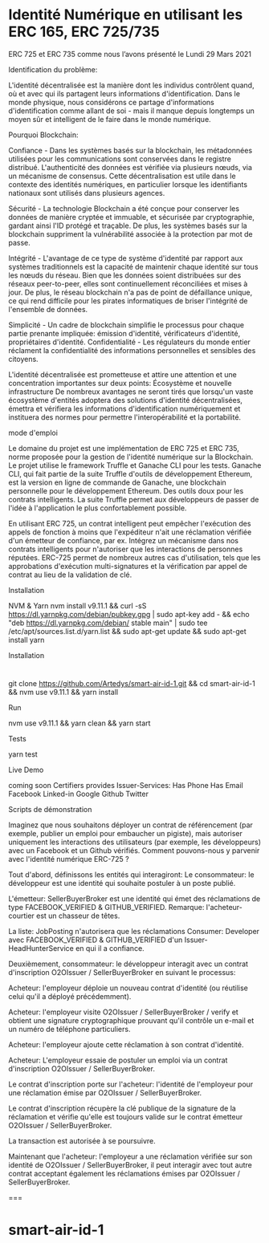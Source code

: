 # Identité Numérique en utilisant les ERC 165,  ERC 725/735


ERC 725 et ERC 735 comme nous l’avons présenté le Lundi 29 Mars 2021

Identification du problème:

L'identité décentralisée est la manière dont les individus contrôlent quand, où et avec qui ils partagent leurs informations d'identification. Dans le monde physique, nous considérons ce partage d'informations d'identification comme allant de soi - mais il manque depuis longtemps un moyen sûr et intelligent de le faire dans le monde numérique.

Pourquoi Blockchain:

Confiance - Dans les systèmes basés sur la blockchain, les métadonnées utilisées pour les communications sont conservées dans le registre distribué. L'authenticité des données est vérifiée via plusieurs nœuds, via un mécanisme de consensus. Cette décentralisation est utile dans le contexte des identités numériques, en particulier lorsque les identifiants nationaux sont utilisés dans plusieurs agences.

Sécurité - La technologie Blockchain a été conçue pour conserver les données de manière cryptée et immuable, et sécurisée par cryptographie, gardant ainsi l'ID protégé et traçable. De plus, les systèmes basés sur la blockchain suppriment la vulnérabilité associée à la protection par mot de passe.

Intégrité - L'avantage de ce type de système d'identité par rapport aux systèmes traditionnels est la capacité de maintenir chaque identité sur tous les nœuds du réseau. Bien que les données soient distribuées sur des réseaux peer-to-peer, elles sont continuellement réconciliées et mises à jour. De plus, le réseau blockchain n'a pas de point de défaillance unique, ce qui rend difficile pour les pirates informatiques de briser l'intégrité de l'ensemble de données.

Simplicité - Un cadre de blockchain simplifie le processus pour chaque partie prenante impliquée: émission d'identité, vérificateurs d'identité, propriétaires d'identité.
Confidentialité - Les régulateurs du monde entier réclament la confidentialité des informations personnelles et sensibles des citoyens.


L'identité décentralisée est prometteuse et attire une attention et une concentration importantes sur deux points: Écosystème et nouvelle infrastructure De nombreux avantages ne seront tirés que lorsqu'un vaste écosystème d'entités adoptera des solutions d'identité décentralisées, émettra et vérifiera les informations d'identification numériquement et instituera des normes pour permettre l'interopérabilité et la portabilité.

mode d'emploi

Le domaine du projet est une implémentation de ERC 725 et ERC 735, norme proposée pour la gestion de l'identité numérique
sur la Blockchain. Le projet utilise le framework Truffle et Ganache CLI pour les tests. Ganache CLI, qui fait partie de la suite Truffle d'outils de développement Ethereum, est la version en ligne de commande de Ganache, une blockchain personnelle pour le développement Ethereum. Des outils doux pour les contrats intelligents. La suite Truffle permet aux développeurs de passer de l'idée à l'application le plus confortablement possible.

En utilisant ERC 725, un contrat intelligent peut empêcher l'exécution des appels de fonction à moins que l'expéditeur n'ait une réclamation vérifiée d'un émetteur de confiance, par ex. Intégrez un mécanisme dans nos contrats intelligents pour n'autoriser que les interactions de personnes réputées. ERC-725 permet de nombreux autres cas d'utilisation, tels que les approbations d'exécution multi-signatures et la vérification par appel de contrat au lieu de la validation de clé.

Installation

NVM & Yarn
nvm install v9.11.1   &&
curl -sS https://dl.yarnpkg.com/debian/pubkey.gpg | sudo apt-key add - &&
echo "deb https://dl.yarnpkg.com/debian/ stable main" | sudo tee /etc/apt/sources.list.d/yarn.list &&
sudo apt-get update && sudo apt-get install yarn

Installation

  #
  git clone https://github.com/Artedys/smart-air-id-1.git  &&
  cd smart-air-id-1                                       &&
  nvm use v9.11.1 && yarn install

Run

  nvm use v9.11.1 &&
  yarn clean &&
  yarn start

Tests

  yarn test

Live Demo

 coming soon
 Certifiers provides Issuer-Services:
 Has Phone
 Has Email
 Facebook
 Linked-in
 Google
 Github
 Twitter





Scripts de démonstration

Imaginez que nous souhaitons déployer un contrat de référencement (par exemple, publier un emploi pour embaucher un pigiste), mais autoriser uniquement les interactions des utilisateurs (par exemple, les développeurs) avec un Facebook et un Github vérifiés. Comment pouvons-nous y parvenir avec l'identité numérique ERC-725 ?

Tout d'abord, définissons les entités qui interagiront:
Le consommateur: le développeur est une identité qui souhaite postuler à un poste publié.

L'émetteur: SellerBuyerBroker est une identité qui émet des réclamations de type FACEBOOK_VERIFIED & GITHUB_VERIFIED. Remarque: l'acheteur-courtier est un chasseur de têtes.

La liste: JobPosting n'autorisera que les réclamations Consumer: Developer avec FACEBOOK_VERIFIED & GITHUB_VERIFIED d'un Issuer-HeadHunterService en qui il a confiance.

Deuxièmement, consommateur: le développeur interagit avec un contrat d'inscription O2OIssuer / SellerBuyerBroker en suivant le processus:

Acheteur: l'employeur déploie un nouveau contrat d'identité (ou réutilise celui qu'il a déployé précédemment).

Acheteur: l'employeur visite O2OIssuer / SellerBuyerBroker / verify et obtient une signature cryptographique prouvant qu'il contrôle un e-mail et un numéro de téléphone particuliers.

Acheteur: l'employeur ajoute cette réclamation à son contrat d'identité.

Acheteur: L'employeur essaie de postuler un emploi via un contrat d'inscription O2OIssuer / SellerBuyerBroker.

Le contrat d'inscription porte sur l'acheteur: l'identité de l'employeur pour une réclamation émise par O2OIssuer / SellerBuyerBroker.

Le contrat d'inscription récupère la clé publique de la signature de la réclamation et vérifie qu'elle est toujours valide sur le contrat émetteur O2OIssuer / SellerBuyerBroker.

La transaction est autorisée à se poursuivre.

Maintenant que l'acheteur: l'employeur a une réclamation vérifiée sur son identité de O2OIssuer / SellerBuyerBroker, il peut interagir avec tout autre contrat acceptant également les réclamations émises par O2OIssuer / SellerBuyerBroker.


===
# smart-air-id-1
